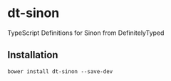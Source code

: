 dt-sinon
========

TypeScript Definitions for Sinon from DefinitelyTyped


Installation
------------

    bower install dt-sinon --save-dev
